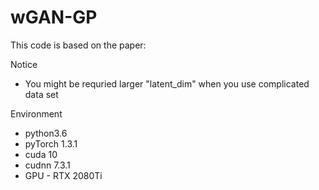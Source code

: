 # wGAN-GP
This code is based on the paper:

[paperlink]: https://arxiv.org/pdf/1704.00028.pdf  "wGAN-GP"

Notice
* You might be requried larger "latent_dim" when you use complicated data set

Environment
* python3.6
* pyTorch 1.3.1
* cuda 10
* cudnn 7.3.1
* GPU - RTX 2080Ti
